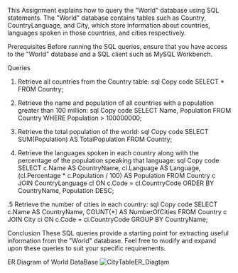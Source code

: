 This Assignment explains how to query the "World" database using SQL statements. 
The "World" database contains tables such as Country, CountryLanguage, and City, which store information about countries, languages spoken in those countries, and cities respectively.

Prerequisites
Before running the SQL queries, ensure that you have access to the "World" database and a SQL client such as MySQL Workbench.

Queries
1. Retrieve all countries from the Country table:
sql
Copy code
SELECT * FROM Country;

2. Retrieve the name and population of all countries with a population greater than 100 million:
sql
Copy code
SELECT Name, Population
FROM Country
WHERE Population > 100000000;

3. Retrieve the total population of the world:
sql
Copy code
SELECT SUM(Population) AS TotalPopulation
FROM Country;

4. Retrieve the languages spoken in each country along with the percentage of the population speaking that language:
sql
Copy code
SELECT c.Name AS CountryName, cl.Language AS Language, (cl.Percentage * c.Population / 100) AS Population
FROM Country c
JOIN CountryLanguage cl ON c.Code = cl.CountryCode
ORDER BY CountryName, Population DESC;

.5 Retrieve the number of cities in each country:
sql
Copy code
SELECT c.Name AS CountryName, COUNT(*) AS NumberOfCities
FROM Country c
JOIN City ci ON c.Code = ci.CountryCode
GROUP BY CountryName;

Conclusion
These SQL queries provide a starting point for extracting useful information from the "World" database. Feel free to modify and expand upon these queries to suit your specific requirements.

ER Diagram of World DataBase
![CityTableER_Diagtam](https://github.com/Sunitharanip/SQL_WorldDB-Project/assets/156103999/fb09b961-2100-4327-b95c-5609be5f0221)






